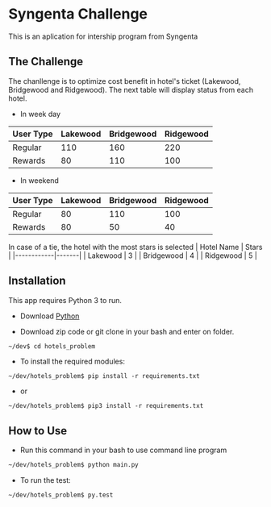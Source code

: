 # Syngenta Challenge

This is an aplication for intership program from Syngenta

## The Challenge

The chanllenge is to optimize cost benefit in hotel's ticket (Lakewood, Bridgewood and Ridgewood). The next table will display status from each hotel.
- In week day

| User Type | Lakewood | Bridgewood | Ridgewood |
|-----------|----------|------------|-----------|
| Regular   | 110      | 160        | 220       |
| Rewards   | 80       | 110        | 100       |

- In weekend

| User Type | Lakewood | Bridgewood | Ridgewood |
|-----------|----------|------------|-----------|
| Regular   | 80       | 110        | 100       |
| Rewards   | 80       | 50         | 40        |

In case of a tie, the hotel with the most stars is selected
| Hotel Name | Stars |
|------------|-------|
| Lakewood   | 3     |
| Bridgewood | 4     |
| Ridgewood  | 5     |

## Installation

This app requires Python 3 to run.

- Download [Python](https://www.python.org/)

- Download zip code or git clone in your bash and enter on folder.

```sh
~/dev$ cd hotels_problem
```
- To install the required modules:
```
~/dev/hotels_problem$ pip install -r requirements.txt
```
- or
```
~/dev/hotels_problem$ pip3 install -r requirements.txt
```
## How to Use
- Run this command in your bash to use command line program
```sh
~/dev/hotels_problem$ python main.py
```
- To run the test:
```
~/dev/hotels_problem$ py.test
```

